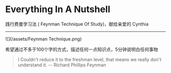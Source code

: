 # Everything In A Nutshell

践行费曼学习法 \( Feynman Technique Of Study\)，献给亲爱的 Cynthia

---

![](/assets/Feynman Technique.png)

希望通过不多于100个字的方式，描述任何一点知识点，5分钟说明白任何事物

> I Couldn't reduce it to the freshman level, that means we really don't understand it. -- Richard Phillips Feynman



